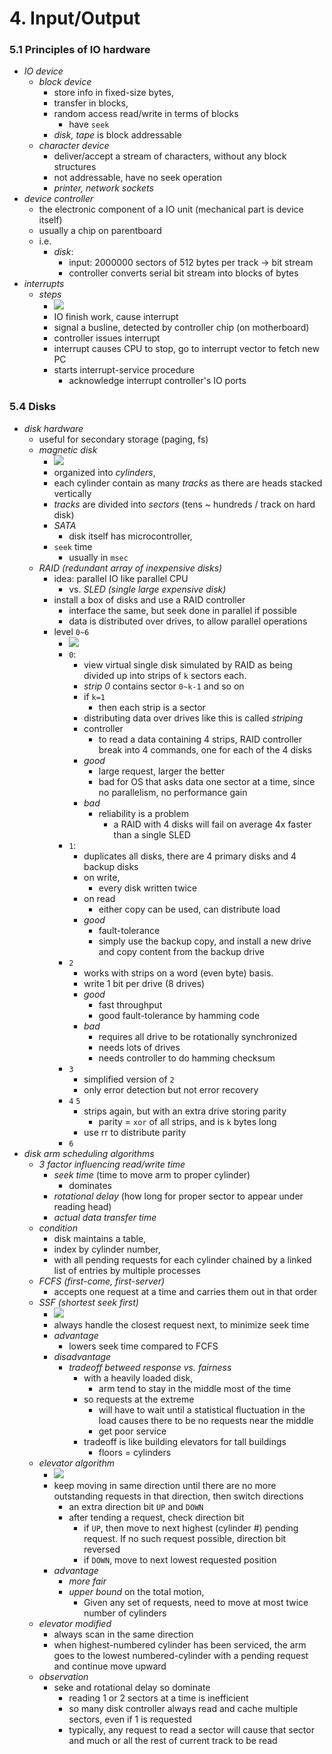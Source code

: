 


# 4. Input/Output




### 5.1 Principles of IO hardware


+ _IO device_ 
    + _block device_ 
        + store info in fixed-size bytes, 
        + transfer in blocks, 
        + random access read/write in terms of blocks
            + have `seek`
        + _disk, tape_ is block addressable
    + _character device_ 
        + deliver/accept a stream of characters, without any block structures
        + not addressable, have no seek operation
        + _printer, network sockets_ 
+ _device controller_  
     + the electronic component of a IO unit (mechanical part is device itself)
     + usually a chip on parentboard
     + i.e. 
        + _disk_: 
            + input: 2000000 sectors of 512 bytes per track -> bit stream
            + controller converts serial bit stream into blocks of bytes
+ _interrupts_ 
    + _steps_
        + ![](2017-08-14-21-03-32.png)
        + IO finish work, cause interrupt
        + signal a busline, detected by controller chip (on motherboard)
        + controller issues interrupt
        + interrupt causes CPU to stop, go to interrupt vector to fetch new PC
        + starts interrupt-service procedure
            + acknowledge interrupt controller's IO ports


### 5.4 Disks

+ _disk hardware_ 
    + useful for secondary storage (paging, fs)
    + _magnetic disk_ 
        + ![](2017-08-14-21-24-33.png)
        + organized into _cylinders_, 
        + each cylinder contain as many _tracks_ as there are heads stacked vertically
        + _tracks_ are divided into _sectors_ (tens ~ hundreds / track on hard disk)
        + _SATA_
            + disk itself has microcontroller, 
        + `seek` time
            + usually in `msec`
    + _RAID (redundant array of inexpensive disks)_    
        + idea: parallel IO like parallel CPU 
            + vs. _SLED (single large expensive disk)_ 
        + install a box of disks and use a RAID controller 
            + interface the same, but seek done in parallel if possible
            + data is distributed over drives, to allow parallel operations
        + level `0~6`
            + ![](2017-08-14-21-51-50.png)
            + `0`: 
                + view virtual single disk simulated by RAID as being divided up into strips of `k` sectors each.
                + _strip 0_ contains sector `0~k-1` and so on
                + if `k=1`
                    + then each strip is a sector
                + distributing data over drives like this is called _striping_
                + controller 
                    + to read a data containing 4 strips, RAID controller break into 4 commands, one for each of the 4 disks
                + _good_
                    + large request, larger the better
                    + bad for OS that asks data one sector at a time, since no parallelism, no performance gain
                + _bad_
                    + reliability is a problem 
                        + a RAID with 4 disks will fail on average 4x faster than a single SLED
            + `1`:
                + duplicates all disks, there are 4 primary disks and 4 backup disks
                + on write, 
                    + every disk written twice 
                + on read 
                    + either copy can be used, can distribute load
                + _good_ 
                    + fault-tolerance
                    + simply use the backup copy, and install a new drive and copy content from the backup drive
            + `2`
                + works with strips on a word (even byte) basis.
                + write 1 bit per drive (8 drives)
                + _good_
                    + fast throughput 
                    + good fault-tolerance by hamming code 
                + _bad_
                    + requires all drive to be rotationally synchronized
                    + needs lots of drives
                    + needs controller to do hamming checksum
            + `3`
                + simplified version of `2`
                + only error detection but not error recovery 
            + `4` `5`
                + strips again, but with an extra drive storing parity 
                    + parity = `xor` of all strips, and is `k` bytes long
                + use rr to distribute parity 
            + `6`
+ _disk arm scheduling algorithms_ 
    + _3 factor influencing read/write time_
        + _seek time_ (time to move arm to proper cylinder)
            + dominates
        + _rotational delay_ (how long for proper sector to appear under reading head)
        + _actual data transfer time_ 
    + _condition_ 
        + disk maintains a table, 
        + index by cylinder number,
        +  with all pending requests for each cylinder chained by a linked list of entries by multiple processes
    + _FCFS (first-come, first-server)_ 
        + accepts one request at a time and carries them out in that order
    + _SSF (shortest seek first)_
        + ![](2017-08-14-21-33-01.png)
        + always handle the closest request next, to minimize seek time
        + _advantage_ 
            + lowers seek time compared to FCFS
        + _disadvantage_
            + _tradeoff betweed response vs. fairness_ 
                + with a heavily loaded disk, 
                    + arm tend to stay in the middle most of the time
                + so requests at the extreme 
                    + will have to wait until a statistical fluctuation in the load causes there to be no requests near the middle
                    + get poor service
                + tradeoff is like building elevators for tall buildings 
                    + floors = cylinders 
    + _elevator algorithm_
        + ![](2017-08-14-21-38-34.png)
        + keep moving in same direction until there are no more outstanding requests in that direction, then switch directions
            + an extra direction bit `UP` and `DOWN`
            + after tending a request, check direction bit 
                + if `UP`, then move to next highest (cylinder #) pending request. If no such request possible, direction bit reversed
                + if `DOWN`, move to next lowest requested position
        + _advantage_ 
            + _more fair_
            + _upper bound_ on the total motion, 
                + Given any set of requests, need to move at most twice number of cylinders 
    + _elevator modified_ 
        + always scan in the same direction 
        + when highest-numbered cylinder has been serviced, the arm goes to the lowest numbered-cylinder with a pending request and continue move upward
    + _observation_ 
        + seke and rotational delay so dominate 
            + reading 1 or 2 sectors at a time is inefficient 
            + so many disk controller always read and cache multiple sectors, even if 1 is requested 
            + typically, any request to read a sector will cause that sector and much or all the rest of current track to be read

    